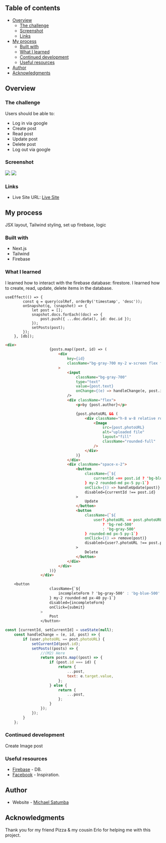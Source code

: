 
## Table of contents

- [Overview](#overview)
  - [The challenge](#the-challenge)
  - [Screenshot](#screenshot)
  - [Links](#links)
- [My process](#my-process)
  - [Built with](#built-with)
  - [What I learned](#what-i-learned)
  - [Continued development](#continued-development)
  - [Useful resources](#useful-resources)
- [Author](#author)
- [Acknowledgments](#acknowledgments)

<!-- **Note: Delete this note and update the table of contents based on what sections you keep.** -->

## Overview

### The challenge

Users should be able to:

- Log in via google
- Create post
- Read post
- Update post
- Delete post
- Log out via google

### Screenshot

![](./screenshot.png)
![](./screenshot2.png)

<!-- Add a screenshot of your solution. The easiest way to do this is to use Firefox to view your project, right-click the page and select "Take a Screenshot". You can choose either a full-height screenshot or a cropped one based on how long the page is. If it's very long, it might be best to crop it.

Alternatively, you can use a tool like [FireShot](https://getfireshot.com/) to take the screenshot. FireShot has a free option, so you don't need to purchase it.

Then crop/optimize/edit your image however you like, add it to your project, and update the file path in the image above. -->

<!-- **Note: Delete this note and the paragraphs above when you add your screenshot. If you prefer not to add a screenshot, feel free to remove this entire section.** -->

### Links

<!-- - Solution URL: [Add solution URL here](https://your-solution-url.com) -->

- Live Site URL: [Live Site](https://family-facebook.vercel.app/)

## My process

JSX layout, Tailwind styling, set up firebase, logic

### Built with

- Next.js
- Tailwind
- Firebase

### What I learned

I learned how to interact with the firebase database: firestore. I learned how to create, read, update, delete items in the database.

```Example
useEffect(() => {
		const q = query(colRef, orderBy('timestamp', 'desc'));
		onSnapshot(q, (snapshot) => {
			let post = [];
			snapshot.docs.forEach((doc) => {
				post.push({ ...doc.data(), id: doc.id });
			});
			setPosts(post);
		});
	}, [db]);
```

<!-- Use this section to recap over some of your major learnings while working through this project. Writing these out and providing code samples of areas you want to highlight is a great way to reinforce your own knowledge. -->

<!-- To see how you can add code snippets, see below: -->

```html
<div>
					{posts.map((post, id) => (
						<div
							key={id}
							className="bg-gray-700 my-2 w-screen flex flex-col items-center"
						>
							<input
								className="bg-gray-700"
								type="text"
								value={post.text}
								onChange={(e) => handleChange(e, post.id, post)}
							/>
							<div className="flex">
								<p>by {post.author}</p>

								{post.photoURL && (
									<div className="h-8 w-8 relative rounded-lg mx-2">
										<Image
											src={post.photoURL}
											alt="uploaded file"
											layout="fill"
											className="rounded-full"
										/>
									</div>
								)}
							</div>
							<div className="space-x-2">
								<button
									className={`${
										currentId === post.id ? 'bg-blue-500' : 'bg-gray-500'
									} my-2 rounded-md px-5 py-1`}
									onClick={() => handleUpdate(post)}
									disabled={currentId !== post.id}
								>
									Update
								</button>
								<button
									className={`${
										user?.photoURL == post.photoURL
											? 'bg-red-500'
											: 'bg-gray-500'
									} rounded-md px-5 py-1`}
									onClick={() => remove(post)}
									disabled={user?.photoURL !== post.photoURL}
								>
									Delete
								</button>
							</div>
						</div>
					))}
				</div>
```

```css
	<button
					className={`${
						incompleteForm ? 'bg-gray-500' : 'bg-blue-500'
					} my-2 rounded-md px-40 py-1`}
					disabled={incompleteForm}
					onClick={submit}
				>
					Post
				</button>
```

```js
const [currentId, setCurrentId] = useState(null);
	const handleChange = (e, id, post) => {
		if (user.photoURL == post.photoURL) {
			setCurrentId(post.id);
			setPosts((posts) => {
				//(M2) Here
				return posts.map((post) => {
					if (post.id === id) {
						return {
							...post,
							text: e.target.value,
						};
					} else {
						return {
							...post,
						};
					}
				});
			});
		}
	};
```

<!-- If you want more help with writing markdown, we'd recommend checking out [The Markdown Guide](https://www.markdownguide.org/) to learn more. -->

<!-- **Note: Delete this note and the content within this section and replace with your own learnings.** -->

### Continued development

<!-- Use this section to outline areas that you want to continue focusing on in future projects. These could be concepts you're still not completely comfortable with or techniques you found useful that you want to refine and perfect. -->

Create Image post

<!-- **Note: Delete this note and the content within this section and replace with your own plans for continued development.** -->

### Useful resources

- [Firebase](https://firebase.google.com/) - DB.
- [Facebook](https://www.facebook.com/) - Inspiration.
<!-- - [Example resource 2](https://www.example.com) - This is an amazing article which helped me finally understand XYZ. I'd recommend it to anyone still learning this concept.

**Note: Delete this note and replace the list above with resources that helped you during the challenge. These could come in handy for anyone viewing your solution or for yourself when you look back on this project in the future.** -->

## Author

- Website - [Michael Satumba](https://mkeport.vercel.app/)
<!-- - Frontend Mentor - [@yourusername](https://www.frontendmentor.io/profile/yourusername)
- Twitter - [@yourusername](https://www.twitter.com/yourusername) -->

<!-- **Note: Delete this note and add/remove/edit lines above based on what links you'd like to share.** -->

## Acknowledgments

<!-- This is where you can give a hat tip to anyone who helped you out on this project. Perhaps you worked in a team or got some inspiration from someone else's solution. This is the perfect place to give them some credit. -->

Thank you for my friend Pizza & my cousin Erlo for helping me with this project.

<!-- **Note: Delete this note and edit this section's content as necessary. If you completed this challenge by yourself, feel free to delete this section entirely.** -->
